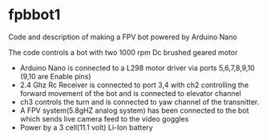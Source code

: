 # fpbbot1
Code and description of making a FPV bot powered by Arduino Nano 

 The code controls a bot with two 1000 rpm Dc brushed geared motor 
 * Arduino Nano is connected to a L298 motor driver via ports 5,6,7,8,9,10 (9,10 are Enable pins)
 * 2.4 Ghz Rc Receiver is connected to port 3,4 with ch2 controlling the forward movement of the bot and is connected to elevator channel
 * ch3 controls the turn and is connected to yaw channel of the transnitter.
 * A FPV system(5.8gHZ analog system) has been connected to the bot which sends live camera feed to the video goggles
 * Power by a 3 cell(11.1 volt) Li-Ion battery 
